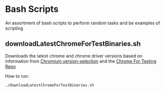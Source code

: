 # Bash Scripts
An assortment of bash scripts to perform random tasks and be examples of scripting

## downloadLatestChromeForTestBinaries.sh
Downloads the latest chrome and chrome driver versions based on information from [Chromium version-selection](https://chromedriver.chromium.org/downloads/version-selection) and the [Chrome For Testing Repo](https://github.com/GoogleChromeLabs/chrome-for-testing)

How to run:
```
./downloadLatestChromeForTestBinaries.sh
```
